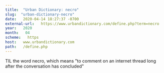 ```yaml
---
title:  "Urban Dictionary: necro" 
slug:  "urban-dictionary-necro" 
date:   2020-04-14 18:27:37 -0700 
external-url:   https://www.urbandictionary.com/define.php?term=necro 
year:   2020 
month:   04 
scheme:   https 
host:   www.urbandictionary.com 
path:   /define.php 
---
```


TIL the word necro, which means "to comment on an internet thread long after the conversation has concluded" 